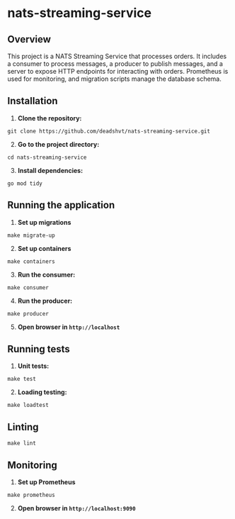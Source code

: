 # nats-streaming-service

## Overview
This project is a NATS Streaming Service that processes orders. 
It includes a consumer to process messages, a producer to publish messages, and a server to expose HTTP endpoints for interacting with orders. 
Prometheus is used for monitoring, and migration scripts manage the database schema.

## Installation

1. **Clone the repository:**

```shell
git clone https://github.com/deadshvt/nats-streaming-service.git
```

2. **Go to the project directory:**

```shell
cd nats-streaming-service
```

3. **Install dependencies:**

```shell
go mod tidy
```

## Running the application

1. **Set up migrations**

```shell
make migrate-up
```

2. **Set up containers**

```shell
make containers
```

3. **Run the consumer:**

```shell
make consumer
```

4. **Run the producer:**

```shell
make producer
```

5. **Open browser in `http://localhost`**

## Running tests

1. **Unit tests:**

```shell
make test
```

2. **Loading testing:**

```shell
make loadtest
```

## Linting

```shell
make lint
```

## Monitoring

1. **Set up Prometheus**

```shell
make prometheus
```

2. **Open browser in `http://localhost:9090`**
